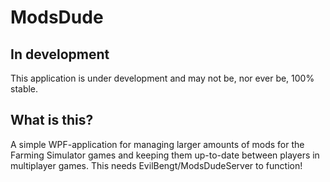 # ModsDude

## In development

This application is under development and may not be, nor ever be, 100% stable.

## What is this?

A simple WPF-application for managing larger amounts of mods for the Farming Simulator games and keeping them up-to-date between players in multiplayer games.
This needs EvilBengt/ModsDudeServer to function!
